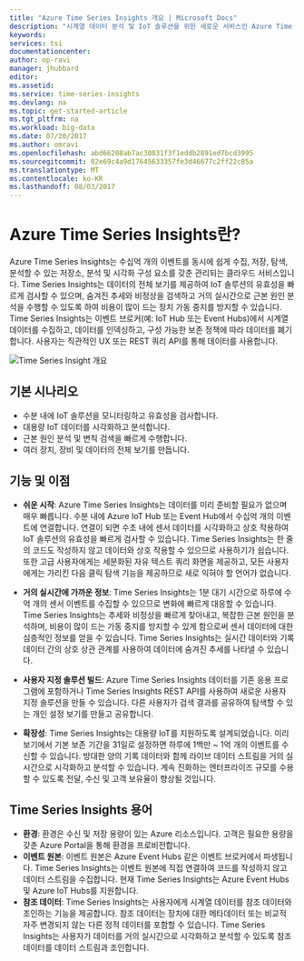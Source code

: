 ```yaml
---
title: "Azure Time Series Insights 개요 | Microsoft Docs"
description: "시계열 데이터 분석 및 IoT 솔루션을 위한 새로운 서비스인 Azure Time Series Insights를 소개합니다."
keywords: 
services: tsi
documentationcenter: 
author: op-ravi
manager: jhubbard
editor: 
ms.assetid: 
ms.service: time-series-insights
ms.devlang: na
ms.topic: get-started-article
ms.tgt_pltfrm: na
ms.workload: big-data
ms.date: 07/20/2017
ms.author: omravi
ms.openlocfilehash: abd66208ab7ac30831f3f1eddb2891ed7bcd3995
ms.sourcegitcommit: 02e69c4a9d17645633357fe3d46677c2ff22c85a
ms.translationtype: MT
ms.contentlocale: ko-KR
ms.lasthandoff: 08/03/2017
---
```

# <a name="what-is-azure-time-series-insights"></a>Azure Time Series Insights란?

Azure Time Series Insights는 수십억 개의 이벤트를 동시에 쉽게 수집, 저장, 탐색, 분석할 수 있는 저장소, 분석 및 시각화 구성 요소를 갖춘 관리되는 클라우드 서비스입니다. Time Series Insights는 데이터의 전체 보기를 제공하여 IoT 솔루션의 유효성을 빠르게 검사할 수 있으며, 숨겨진 추세와 비정상을 검색하고 거의 실시간으로 근본 원인 분석을 수행할 수 있도록 하여 비용이 많이 드는 장치 가동 중지를 방지할 수 있습니다. Time Series Insights는 이벤트 브로커(예: IoT Hub 또는 Event Hubs)에서 시계열 데이터를 수집하고, 데이터를 인덱싱하고, 구성 가능한 보존 정책에 따라 데이터를 폐기합니다. 사용자는 직관적인 UX 또는 REST 쿼리 API를 통해 데이터를 사용합니다.

![Time Series Insight 개요](media/overview/time-series-insights-overview-flow.png)

## <a name="primary-scenarios"></a>기본 시나리오

* 수분 내에 IoT 솔루션을 모니터링하고 유효성을 검사합니다.
* 대용량 IoT 데이터를 시각화하고 분석합니다.
* 근본 원인 분석 및 변칙 검색을 빠르게 수행합니다.
* 여러 장치, 장비 및 데이터의 전체 보기를 만듭니다.

## <a name="capabilities-and-benefits"></a>기능 및 이점

* **쉬운 시작**: Azure Time Series Insights는 데이터를 미리 준비할 필요가 없으며 매우 빠릅니다. 수분 내에 Azure IoT Hub 또는 Event Hub에서 수십억 개의 이벤트에 연결합니다. 연결이 되면 수초 내에 센서 데이터를 시각화하고 상호 작용하여 IoT 솔루션의 유효성을 빠르게 검사할 수 있습니다. Time Series Insights는 한 줄의 코드도 작성하지 않고 데이터와 상호 작용할 수 있으므로 사용하기가 쉽습니다.  또한 고급 사용자에게는 세분화된 자유 텍스트 쿼리 화면을 제공하고, 모든 사용자에게는 가리킨 다음 클릭 탐색 기능을 제공하므로 새로 익혀야 할 언어가 없습니다.

* **거의 실시간에 가까운 정보**: Time Series Insights는 1분 대기 시간으로 하루에 수억 개의 센서 이벤트를 수집할 수 있으므로 변화에 빠르게 대응할 수 있습니다. Time Series Insights는 추세와 비정상을 빠르게 찾아내고, 복잡한 근본 원인을 분석하며, 비용이 많이 드는 가동 중지를 방지할 수 있게 함으로써 센서 데이터에 대한 심층적인 정보를 얻을 수 있습니다. Time Series Insights는 실시간 데이터와 기록 데이터 간의 상호 상관 관계를 사용하여 데이터에 숨겨진 추세를 나타낼 수 있습니다.

* **사용자 지정 솔루션 빌드**: Azure Time Series Insights 데이터를 기존 응용 프로그램에 포함하거나 Time Series Insights REST API를 사용하여 새로운 사용자 지정 솔루션을 만들 수 있습니다. 다른 사용자가 검색 결과를 공유하여 탐색할 수 있는 개인 설정 보기를 만들고 공유합니다.

* **확장성**: Time Series Insights는 대용량 IoT를 지원하도록 설계되었습니다. 미리 보기에서 기본 보존 기간을 31일로 설정하면 하루에 1백만 ~ 1억 개의 이벤트를 수신할 수 있습니다. 방대한 양의 기록 데이터와 함께 라이브 데이터 스트림을 거의 실시간으로 시각화하고 분석할 수 있습니다. 계속 진화하는 엔터프라이즈 규모를 수용할 수 있도록 전달, 수신 및 고객 보유율이 향상될 것입니다.

## <a name="time-series-insights-glossary"></a>Time Series Insights 용어

* **환경**: 환경은 수신 및 저장 용량이 있는 Azure 리소스입니다.  고객은 필요한 용량을 갖춘 Azure Portal을 통해 환경을 프로비전합니다.
* **이벤트 원본**: 이벤트 원본은 Azure Event Hubs 같은 이벤트 브로커에서 파생됩니다.  Time Series Insights는 이벤트 원본에 직접 연결하여 코드를 작성하지 않고 데이터 스트림을 수집합니다. 현재 Time Series Insights는 Azure Event Hubs 및 Azure IoT Hubs를 지원합니다.
* **참조 데이터**: Time Series Insights는 사용자에게 시계열 데이터를 참조 데이터와 조인하는 기능을 제공합니다.  참조 데이터는 장치에 대한 메타데이터 또는 비교적 자주 변경되지 않는 다른 정적 데이터를 포함할 수 있습니다. Time Series Insights는 사용자가 데이터를 거의 실시간으로 시각화하고 분석할 수 있도록 참조 데이터를 데이터 스트림과 조인합니다.
